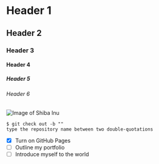 # Header 1
## Header 2
### Header 3 
#### Header 4
##### Header 5
###### Header 6

![Image of Shiba Inu](https://www.aeonpet.com/assets/ap_special_detail/ap_special_detail-img-791.jpg)

```
$ git check out -b ""
type the repository name between two double-quotations
```
- [x] Turn on GitHub Pages
- [ ] Outline my portfolio
- [ ] Introduce myself to the world
